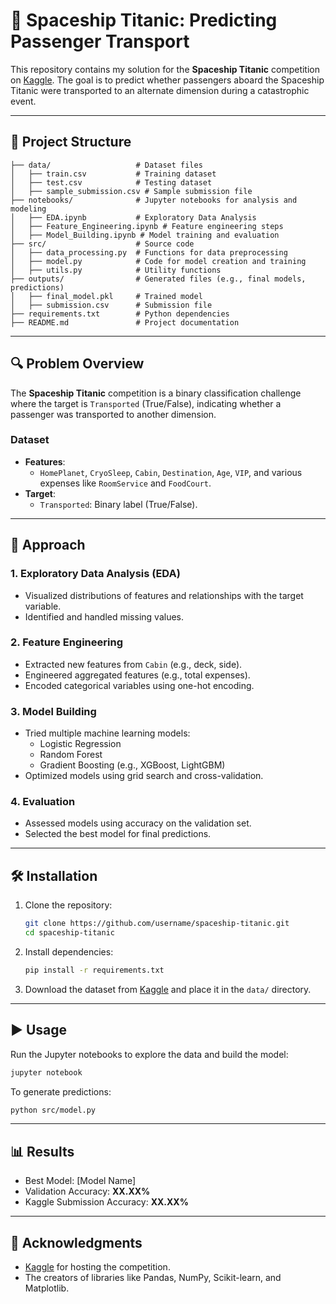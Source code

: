# 🚀 Spaceship Titanic: Predicting Passenger Transport
This repository contains my solution for the **Spaceship Titanic** competition on [Kaggle](https://www.kaggle.com/competitions/spaceship-titanic). The goal is to predict whether passengers aboard the Spaceship Titanic were transported to an alternate dimension during a catastrophic event.

---

## 📂 Project Structure
```
├── data/                   # Dataset files
│   ├── train.csv           # Training dataset
│   ├── test.csv            # Testing dataset
│   ├── sample_submission.csv # Sample submission file
├── notebooks/              # Jupyter notebooks for analysis and modeling
│   ├── EDA.ipynb           # Exploratory Data Analysis
│   ├── Feature_Engineering.ipynb # Feature engineering steps
│   ├── Model_Building.ipynb # Model training and evaluation
├── src/                    # Source code
│   ├── data_processing.py  # Functions for data preprocessing
│   ├── model.py            # Code for model creation and training
│   ├── utils.py            # Utility functions
├── outputs/                # Generated files (e.g., final models, predictions)
│   ├── final_model.pkl     # Trained model
│   ├── submission.csv      # Submission file
├── requirements.txt        # Python dependencies
├── README.md               # Project documentation
```

---

## 🔍 Problem Overview
The **Spaceship Titanic** competition is a binary classification challenge where the target is `Transported` (True/False), indicating whether a passenger was transported to another dimension.

### Dataset
- **Features**:
  - `HomePlanet`, `CryoSleep`, `Cabin`, `Destination`, `Age`, `VIP`, and various expenses like `RoomService` and `FoodCourt`.
- **Target**:
  - `Transported`: Binary label (True/False).

---

## 🚀 Approach
### 1. **Exploratory Data Analysis (EDA)**
   - Visualized distributions of features and relationships with the target variable.
   - Identified and handled missing values.
### 2. **Feature Engineering**
   - Extracted new features from `Cabin` (e.g., deck, side).
   - Engineered aggregated features (e.g., total expenses).
   - Encoded categorical variables using one-hot encoding.
### 3. **Model Building**
   - Tried multiple machine learning models:
     - Logistic Regression
     - Random Forest
     - Gradient Boosting (e.g., XGBoost, LightGBM)
   - Optimized models using grid search and cross-validation.
### 4. **Evaluation**
   - Assessed models using accuracy on the validation set.
   - Selected the best model for final predictions.

---

## 🛠️ Installation
1. Clone the repository:
   ```bash
   git clone https://github.com/username/spaceship-titanic.git
   cd spaceship-titanic
   ```
2. Install dependencies:
   ```bash
   pip install -r requirements.txt
   ```
3. Download the dataset from [Kaggle](https://www.kaggle.com/competitions/spaceship-titanic/data) and place it in the `data/` directory.

---

## ▶️ Usage
Run the Jupyter notebooks to explore the data and build the model:
```bash
jupyter notebook
```
To generate predictions:
```bash
python src/model.py
```

---

## 📊 Results
- Best Model: [Model Name]
- Validation Accuracy: **XX.XX%**
- Kaggle Submission Accuracy: **XX.XX%**

---

## 🙌 Acknowledgments
- [Kaggle](https://www.kaggle.com/) for hosting the competition.
- The creators of libraries like Pandas, NumPy, Scikit-learn, and Matplotlib.
